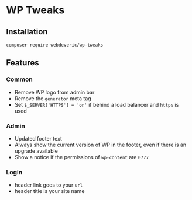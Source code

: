 # WP Tweaks

## Installation

`composer require webdeveric/wp-tweaks`

## Features

### Common

- Remove WP logo from admin bar
- Remove the `generator` meta tag
- Set `$_SERVER['HTTPS'] = 'on'` if behind a load balancer and `https` is used

### Admin

- Updated footer text
- Always show the current version of WP in the footer, even if there is an upgrade available
- Show a notice if the permissions of `wp-content` are `0777`

### Login

- header link goes to your `url`
- header title is your site name
